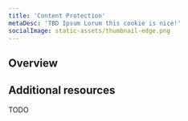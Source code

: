 ```yaml
---
title: 'Content Protection'
metaDesc: 'TBD Ipsum Lorum this cookie is nice!'
socialImage: static-assets/thumbnail-edge.png
---
```

## Overview

## Additional resources
TODO